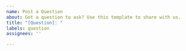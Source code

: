 ```yaml
---
name: Post a Question
about: Got a question to ask? Use this template to share with us.
title: "[Question]: "
labels: question
assignees: ''

---
```



